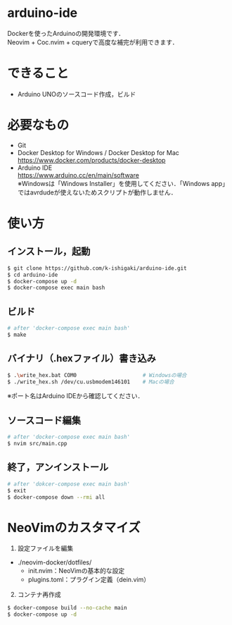# arduino-ide

Dockerを使ったArduinoの開発環境です．  
Neovim + Coc.nvim + cqueryで高度な補完が利用できます．

# できること

* Arduino UNOのソースコード作成，ビルド

# 必要なもの

* Git
* Docker Desktop for Windows / Docker Desktop for Mac  
https://www.docker.com/products/docker-desktop
* Arduino IDE  
https://www.arduino.cc/en/main/software  
※Windowsは「Windows Installer」を使用してください．「Windows app」ではavrdudeが使えないためスクリプトが動作しません．

# 使い方

## インストール，起動

```bash
$ git clone https://github.com/k-ishigaki/arduino-ide.git
$ cd arduino-ide
$ docker-compose up -d
$ docker-compose exec main bash
```

## ビルド

```bash
# after 'docker-compose exec main bash'
$ make
```

## バイナリ（.hexファイル）書き込み

```bash
$ .\write_hex.bat COM0                     # Windowsの場合
$ ./write_hex.sh /dev/cu.usbmodem146101    # Macの場合
```

※ポート名はArduino IDEから確認してください．

## ソースコード編集

```bash
# after 'docker-compose exec main bash'
$ nvim src/main.cpp
```

## 終了，アンインストール

```bash
# after 'dokcer-compose exec main bash'
$ exit
$ docker-compose down --rmi all
```

# NeoVimのカスタマイズ

1. 設定ファイルを編集

* ./neovim-docker/dotfiles/
  * init.nvim：NeoVimの基本的な設定
  * plugins.toml：プラグイン定義（dein.vim）

2. コンテナ再作成

```bash
$ docker-compose build --no-cache main
$ docker-compose up -d
```
